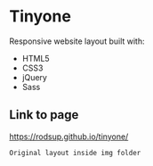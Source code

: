 # Tinyone

Responsive website layout built with:

* HTML5
* CSS3
* jQuery
* Sass

## Link to page

https://rodsup.github.io/tinyone/

```
Original layout inside img folder
```

